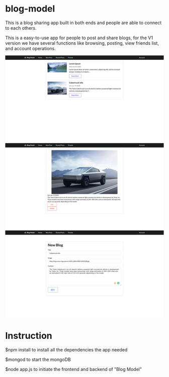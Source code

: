 # blog-model
This is a blog sharing app built in both ends and people are able to connect to each others. 

This is a easy-to-use app for people to post and share blogs, for the V1 version we have several functions like browsing, posting, view friends list, and account operations. 

![image](https://github.com/DeclanFang/blog-model/blob/master/images/browse.png)
![image](https://github.com/DeclanFang/blog-model/blob/master/images/view%20certain%20post.png)
![image](https://github.com/DeclanFang/blog-model/blob/master/images/post%20and%20edit.png)

# Instruction
$npm install to install all the dependencies the app needed

$mongod to start the mongoDB

$node app.js to initiate the frontend and backend of "Blog Model"
